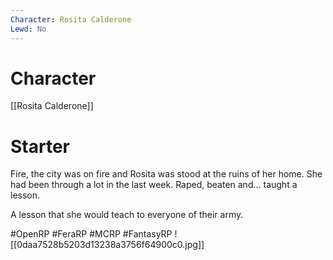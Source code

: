 ```yaml
---
Character: Rosita Calderone
Lewd: No
---
```

# Character
[[Rosita Calderone]]

# Starter
Fire, the city was on fire and Rosita was stood at the ruins of her home. She had been through a lot in the last week. Raped, beaten and... taught a lesson.

A lesson that she would teach to everyone of their army.

#OpenRP #FeraRP #MCRP #FantasyRP
![[0daa7528b5203d13238a3756f64900c0.jpg]]